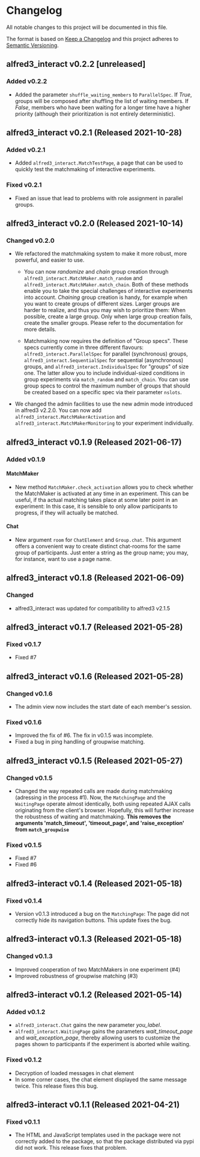 # Changelog

All notable changes to this project will be documented in this file.

The format is based on [Keep a Changelog](https://keepachangelog.com/en/)
and this project adheres to [Semantic Versioning](https://semver.org/spec/v2.0.0.html).

## alfred3_interact v0.2.2 [unreleased]

### Added v0.2.2

- Added the parameter `shuffle_waiting_members` to `ParallelSpec`. If *True*,
  groups will be composed after shuffling the list of waiting members. 
  If *False*, members who have been waiting for a longer time have a
  higher priority (although their prioritization is not entirely deterministic).


## alfred3_interact v0.2.1 (Released 2021-10-28)

### Added v0.2.1

- Added `alfred3_interact.MatchTestPage`, a page that can be used to
  quickly test the matchmaking of interactive experiments.

### Fixed v0.2.1

- Fixed an issue that lead to problems with role assignment in parallel 
  groups.

## alfred3_interact v0.2.0 (Released 2021-10-14)

### Changed v0.2.0

- We refactored the matchmaking system to make it more robust, more 
  powerful, and easier to use. 
  
  - You can now *randomize* and *chain* group 
    creation through `alfred3_interact.MatchMaker.match_random` and 
    `alfred3_interact.MatchMaker.match_chain`. Both of these methods enable
    you to take the special challenges of interactive experiments into 
    account. *Chaining* group creation is handy, for example when you want 
    to create groups of different sizes. Larger groups are harder to realize,
    and thus you may wish to prioritize them: When possible, create a 
    large group. Only when large group creation fails, create the smaller
    groups. Please refer to the documentation for more details.
  
  - Matchmaking now requires the definition of "Group specs". These specs
    currently come in three different flavours: `alfred3_interact.ParallelSpec`
    for parallel (synchronous) groups, `alfred3_interact.SequentialSpec` for sequential
    (asynchronous) groups, and `alfred3_interact.IndividualSpec` for
    "groups" of size one. The latter allow you to include individual-sized
    conditions in group experiments via `match_random` and `match_chain`.
    You can use group specs to control the maximum number of groups that 
    should be created based on a specific spec via their parameter `nslots`.
  
- We changed the admin facilities to use the new admin mode introduced 
  in alfred3 v2.2.0. You can now add `alfred3_interact.MatchMakerActivation`
  and `alfred3_interact.MatchMakerMonitoring` to your experiment 
  individually.

## alfred3_interact v0.1.9 (Released 2021-06-17)

### Added v0.1.9

#### MatchMaker

- New method `MatchMaker.check_activation` allows you to check whether
  the MatchMaker is activated at any time in an experiment. This
  can be useful, if tha actual matching takes place at some later point
  in an experiment: In this case, it is sensible to only allow 
  participants to progress, if they will actually be matched.

#### Chat

- New argument `room` for `ChatElement` and `Group.chat`. This argument
  offers a convenient way to create distinct chat-rooms for the same
  group of participants. Just enter a string as the group name; you may,
  for instance, want to use a page name.


## alfred3_interact v0.1.8 (Released 2021-06-09)

### Changed

- alfred3_interact was updated for compatibility to alfred3 v2.1.5

## alfred3_interact v0.1.7 (Released 2021-05-28)

### Fixed v0.1.7

- Fixed #7


## alfred3_interact v0.1.6 (Released 2021-05-28)

### Changed v0.1.6

- The admin view now includes the start date of each member's session.

### Fixed v0.1.6

- Improved the fix of #6. The fix in v0.1.5 was incomplete.
- Fixed a bug in ping handling of groupwise matching.


## alfred3_interact v0.1.5 (Released 2021-05-27)

### Changed v0.1.5

- Changed the way repeated calls are made during matchmaking (adressing in the process #1). Now, the `MatchingPage` and the `WaitingPage` operate almost identically, both using repeated AJAX calls originating from the client's browser. Hopefully, this will further increase the robustness of waiting and matchmaking. **This removes the arguments 'match_timeout', 'timeout_page', and 'raise_exception' from `match_groupwise`**

### Fixed v0.1.5

- Fixed #7
- Fixed #6


## alfred3-interact v0.1.4 (Released 2021-05-18)

### Fixed v0.1.4

- Version v0.1.3 introduced a bug on the `MatchingPage`: The page did not 
  correctly hide its navigation buttons. This update fixes the bug.

## alfred3-interact v0.1.3 (Released 2021-05-18)

### Changed v0.1.3

- Improved cooperation of two MatchMakers in one experiment (#4)
- Improved robustness of groupwise matching (#3)

## alfred3-interact v0.1.2 (Released 2021-05-14)

### Added v0.1.2

- `alfred3_interact.Chat` gains the new parameter *you_label*.
- `alfred3_interact.WaitingPage` gains the parameters *wait_timeout_page*
  and *wait_exception_page*, thereby allowing users to customize the
  pages shown to participants if the experiment is aborted while waiting.

### Fixed v0.1.2

- Decryption of loaded messages in chat element
- In some corner cases, the chat element displayed the same message
  twice. This release fixes this bug.

## alfred3-interact v0.1.1 (Released 2021-04-21)

### Fixed v0.1.1

- The HTML and JavaScript templates used in the package were not correctly
  added to the package, so that the package distributed via pypi did
  not work. This release fixes that problem.
